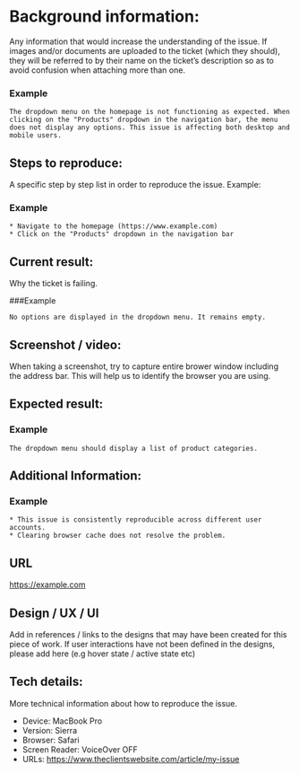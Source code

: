 

# Background information:

Any information that would increase the understanding of the issue. If images and/or documents are uploaded to the ticket (which they should), they will be referred to by their name on the ticket’s description so as to avoid confusion when attaching more than one.

### Example
```
The dropdown menu on the homepage is not functioning as expected. When clicking on the "Products" dropdown in the navigation bar, the menu does not display any options. This issue is affecting both desktop and mobile users.
```

## Steps to reproduce:

A specific step by step list in order to reproduce the issue. Example:

### Example
```
* Navigate to the homepage (https://www.example.com)
* Click on the "Products" dropdown in the navigation bar
```

## Current result:

Why the ticket is failing.

###Example
```
No options are displayed in the dropdown menu. It remains empty.
```

## Screenshot / video:

When taking a screenshot, try to capture entire brower window including the address bar. This will help us to identify the browser you are using.

## Expected result:

### Example
```
The dropdown menu should display a list of product categories.
```

## Additional Information:

### Example
```
* This issue is consistently reproducible across different user accounts.
* Clearing browser cache does not resolve the problem.
```

## URL

https://example.com  

## Design / UX / UI

Add in references / links to the designs that may have been created for this piece of work. If user interactions have not been defined in the designs, please add here (e.g hover state / active state etc)

## Tech details:

More technical information about how to reproduce the issue.

* Device: MacBook Pro
* Version: Sierra
* Browser: Safari
* Screen Reader: VoiceOver OFF
* URLs: https://www.theclientswebsite.com/article/my-issue


